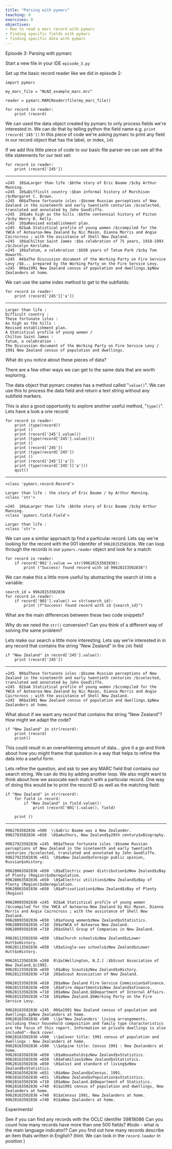 ```yaml
---
title: "Parsing with pymarc"
teaching: 0
exercises: 0
objectives:
- How to read a marc record with pymarc
- Finding specific fields with pymarc
- finding specific data with pymarc
---
```

Episode 3: Parsing with pymarc

Start a new file in your IDE <code>episode_3.py</code>

Set up the basic record reader like we did in episode 2:

	import pymarc

	my_marc_file = "NLNZ_example_marc.mrc"

	reader = pymarc.MARCReader(file(my_marc_file)) 

	for record in reader:
		print (record)


We can used the data object created by pymarc to only process fields we're interested in. We can do that by telling python the field name e.g. <code>print (record['245'])</code> In this piece of code we're asking pymarc to print any field in our record object that has the label, or index, <code>245</code>  

If we add this little piece of code to our basic file parser we can see all the title statements for our test set:


	for record in reader:
		print (record['245'])

 _____

	=245  10$aLarger than life :$bthe story of Eric Baume /$cby Arthur Manning.
	=245  10$aDifficult country :$ban informal history of Murchison /$cMargaret C. Brown.
	=245  00$aThese fortunate isles :$bsome Russian perceptions of New Zealand in the nineteenth and early twentieth centuries /$cselected, translated and annotated by John Goodliffe.
	=245  10$aAs high as the hills :$bthe centennial history of Picton /$cby Henry D. Kelly.
	=245  10$aRevised establishment plan.
	=245  02$aA Statistical profile of young women /$ccompiled for the YWCA of Aotearoa-New Zealand by Nic Mason, Dianna Morris and Angie Cairncross ; with the assistance of Shell New Zealand.
	=245  10$aChilton Saint James :$ba celebration of 75 years, 1918-1993 /$cJocelyn Kerslake.
	=245  10$aTatum, a celebration :$b50 years of Tatum Park /$cby Tom Howarth.
	=245  04$aThe Discussion document of the Working Party on Fire Service Levy /$b... prepared by the Working Party on the Fire Service Levy.
	=245  00$a1991 New Zealand census of population and dwellings.$pNew Zealanders at home.

We can use the same index method to get to the subfields:

	for record in reader:
		print (record['245']['a'])

_____

	Larger than life :
	Difficult country :
	These fortunate isles :
	As high as the hills :
	Revised establishment plan.
	A Statistical profile of young women /
	Chilton Saint James :
	Tatum, a celebration :
	The Discussion document of the Working Party on Fire Service Levy /
	1991 New Zealand census of population and dwellings.

What do you notice about these pieces of data? 

There are a few other ways we can get to the same data that are worth exploring. 

The data object that pymarc creates has a method called "<code>value()</code>". We can use this to process the data field and return a text string without any subfield markers. 

This is also a good opportunity to axplore another useful method, "<code>type()</code>". Lets have a look a one record:

	for record in reader:
		print (type(record))
		print ()
		print (record['245'].value())
		print (type(record['245'].value()))
		print ()
		print (record['245'])
		print (type(record['245'])
		print ()
		print (record['245']['a'])
		print (type(record['245']['a']))
		quit()
_____

	<class 'pymarc.record.Record'>

	Larger than life : the story of Eric Baume / by Arthur Manning.
	<class 'str'>

	=245  10$aLarger than life :$bthe story of Eric Baume /$cby Arthur Manning.
	<class 'pymarc.field.Field'>

	Larger than life :
	<class 'str'>


We can use a simliar approach tp find a particular record. Lets say we're looking for the record with the 001 identifer of <code>99628153502836</code>. We can loop through the records in our <code>pymarc.reader</code> object and look for a match:

 	for record in reader:
 		if record['001'].value == str(99628153502836):
 			print ("Success! found record with id 99628153502836")

We can make this a little more useful by abstracting the search id into a variable:

	search_id = 99628153502836
	for record in reader:
		if record['001'].value() == str(search_id):
			print (f"Success! found record with id {search_id}")

What are the main differences between these two code snippets?

Why do we need the <code>str()</code> conversion? Can you think of a different way of solving the same problem?

Lets make our search a little more interesting. Lets say we're interested in in any record that contains the string "New Zealand" in the <code>245</code> field

    if "New Zealand" in record['245'].value():
        print (record['245'])
_____
	=245  00$aThese fortunate isles :$bsome Russian perceptions of New Zealand in the nineteenth and early twentieth centuries /$cselected, translated and annotated by John Goodliffe.
	=245  02$aA Statistical profile of young women /$ccompiled for the YWCA of Aotearoa-New Zealand by Nic Mason, Dianna Morris and Angie Cairncross ; with the assistance of Shell New Zealand.
	=245  00$a1991 New Zealand census of population and dwellings.$pNew Zealanders at home.

What about if we want any record that contains the string "New Zealand"? How might we adapt the code? 

	if "New Zealand" in str(record):
		print (record) 
		print()

This could result in an overwhleming amount of data... give it a go and think about how you might frame that question in a way that helps to refine the data into a useful form. 

Lets refine the question, and ask to see any MARC field that contains our search string. We can do this by adding another loop. We also might want to think about how we assocate each match with a particular record. One way of doing this would be to print the reocrd ID as well as the matching field:

    if "New Zealand" in str(record):
        for field in record:
            if "New Zealand" in field.value():
                print (record['001'].value(), field)  

        print ()

____

	9962783502836 =500  \\$aEric Baume was a New Zealander.
	9962783502836 =650  \0$aAuthors, New Zealand$y20th century$xBiography.

	99627923502836 =245  00$aThese fortunate isles :$bsome Russian perceptions of New Zealand in the nineteenth and early twentieth centuries /$cselected, translated and annotated by John Goodliffe.
	99627923502836 =651  \0$aNew Zealand$xForeign public opinion, Russian$xHistory.

	99628063502836 =650  \0$aElectric power distribution$zNew Zealand$zBay of Plenty (Region)$xDeregulation.
	99628063502836 =650  \0$aElectric utilities$zNew Zealand$zBay of Plenty (Region)$xDeregulation.
	99628063502836 =650  \0$aPrivatization$zNew Zealand$zBay of Plenty (Region)

	99628093502836 =245  02$aA Statistical profile of young women /$ccompiled for the YWCA of Aotearoa-New Zealand by Nic Mason, Dianna Morris and Angie Cairncross ; with the assistance of Shell New Zealand.
	99628093502836 =650  \0$aYoung women$zNew Zealand$xStatistics.
	99628093502836 =710  20$aYWCA of Aotearoa New Zealand.
	99628093502836 =710  20$aShell Group of Companies in New Zealand.

	99628113502836 =650  \0$aChurch schools$zNew Zealand$zLower Hutt$xHistory.
	99628113502836 =650  \0$aSingle-sex schools$zNew Zealand$zLower Hutt$xHistory.

	99628123502836 =260  0\$a[Wellington, N.Z.] :$bScout Association of New Zealand,$c1992.
	99628123502836 =650  \0$aBoy Scouts$zNew Zealand$xHistory.
	99628123502836 =710  20$aScout Association of New Zealand.

	99628153502836 =610  20$aNew Zealand Fire Service Commission$xFinance.
	99628153502836 =650  \0$aFire departments$zNew Zealand$xFinance.
	99628153502836 =710  10$aNew Zealand.$bDepartment of Internal Affairs.
	99628153502836 =710  10$aNew Zealand.$bWorking Party on the Fire Service Levy.

	99628163502836 =245  00$a1991 New Zealand census of population and dwellings.$pNew Zealanders at home.
	99628163502836 =500  \\$a"New Zealanders' living arrangements, including their household composition and family type characteristics are the focus of this report. Information on private dwellings is also included"--Back cover.
	99628163502836 =500  \\$aCover title: 1991 census of population and dwellings : New Zealanders at home.
	99628163502836 =500  \\$aSpine title: Census 1991 : New Zealanders at home.
	99628163502836 =650  \0$aHouseholds$zNew Zealand$xStatistics.
	99628163502836 =650  \0$aFamilies$zNew Zealand$xStatistics.
	99628163502836 =650  \0$aCost and standard of living$zNew Zealand$xStatistics.
	99628163502836 =651  \0$aNew Zealand$xCensus, 1991.
	99628163502836 =651  \0$aNew Zealand$xPopulation$xStatistics.
	99628163502836 =710  10$aNew Zealand.$bDepartment of Statistics.
	99628163502836 =740  01$a1991 census of population and dwellings, New Zealanders at home.
	99628163502836 =740  01$aCensus 1991, New Zealanders at home.
	99628163502836 =740  01$aNew Zealanders at home.


Experiments! 

See if you can find any records with the OCLC identifer 39818086
Can you count how many records have more than one 500 fields?
#todo - what is the main language indicator!?
Can you find out how many records describe an item thats written in English? (hint: We can look in the <code>record.leader</code> in position )
